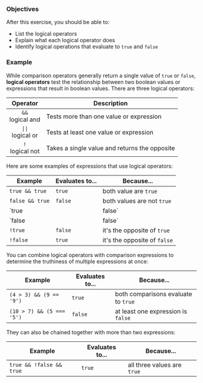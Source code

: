 <!--{ ids:[143], language:'JavaScript', type:'workshop', order: 17, name:'Logical Operators', description:'Test the relationship between two boolean values' } -->

### Objectives

After this exercise, you should be able to:

- List the logical operators
- Explain what each logical operator does
- Identify logical operations that evaluate to `true` and `false`

### Example

While comparison operators generally return a single value of `true` or `false`, __logical operators__ test the relationship between two boolean values or expressions that result in boolean values. There are three logical operators:

| Operator                                | Description                                   |
| :-------------------------------------: | --------------------------------------------- |
| `&&`<br>logical and                     | Tests more than one value or expression       |
| <code>&#124;&#124;</code><br>logical or | Tests at least one value or expression        |
| `!`<br>logical not                      | Takes a single value and returns the opposite |

Here are some examples of expressions that use logical operators:

| Example          | Evaluates to... | Because...                   |
| ---------------- | --------------- | ---------------------------- |
| `true && true`   | `true`          | both value are `true`        |
| `false && true`  | `false`         | both values are not `true`   |
| `true || false`  | `true`          | at least one value is `true` |
| `false || false` | `false`         | both values are `false`      |
| `!true`          | `false`         | it's the opposite of `true`  |
| `!false`         | `true`          | it's the opposite of `false` |

You can combine logical operators with comparison expressions to determine the truthiness of multiple expressions at once:

| Example                   | Evaluates to... | Because...                          |
| ------------------------- | --------------- | ----------------------------------- |
| `(4 > 3) && (9 == '9')`   | `true`          | both comparisons evaluate to `true` |
| `(10 > 7) && (5 === '5')` | `false`         | at least one expression is `false`  |

They can also be chained together with more than two expressions:

| Example                  | Evaluates to... | Because...                  |
| ------------------------ | --------------- | --------------------------- |
| `true && !false && true` | `true`          | all three values are `true` |
